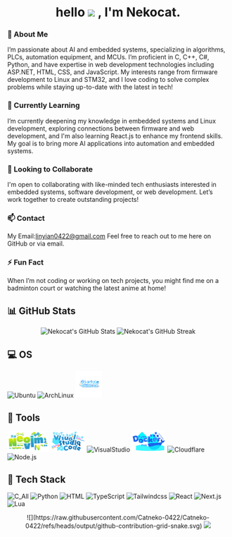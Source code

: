 <h1 align="center">hello  <img src = "https://raw.githubusercontent.com/MartinHeinz/MartinHeinz/master/wave.gif" width = 30px> , I'm Nekocat.</h1>

### 👀 About Me
I’m passionate about AI and embedded systems, specializing in algorithms, PLCs, automation equipment, and MCUs. I’m proficient in C, C++, C#, Python, and have expertise in web development technologies including ASP.NET, HTML, CSS, and JavaScript. My interests range from firmware development to Linux and STM32, and I love coding to solve complex problems while staying up-to-date with the latest in tech!

### 🌱 Currently Learning
I’m currently deepening my knowledge in embedded systems and Linux development, exploring connections between firmware and web development, and I'm also learning React.js to enhance my frontend skills. My goal is to bring more AI applications into automation and embedded systems.

### 💞️ Looking to Collaborate
I'm open to collaborating with like-minded tech enthusiasts interested in embedded systems, software development, or web development. Let’s work together to create outstanding projects!

### 📫 Contact
My Email:linyian0422@gmail.com
Feel free to reach out to me here on GitHub or via email.

### ⚡ Fun Fact
When I’m not coding or working on tech projects, you might find me on a badminton court or watching the latest anime at home!

## 📊 GitHub Stats

<div align="center">
  <img src="https://github-readme-stats.vercel.app/api?username=Catneko-0422&show_icons=true&theme=tokyonight&hide_border=true&bg_color=0D1117" width="48%" alt="Nekocat's GitHub Stats"/>
  <img src="https://github-readme-streak-stats.herokuapp.com/?user=Catneko-0422&theme=tokyonight&hide_border=true&background=0D1117" width="48%" alt="Nekocat's GitHub Streak"/>
</div>

## 💻 OS
<p>
  <img height="48" alt="Ubuntu" src="https://raw.githubusercontent.com/Ender-Wiggin2019/ServiceLogos/main/Ubuntu/Ubuntu.png">
  <img height="48" alt="ArchLinux" src="https://raw.githubusercontent.com/Ender-Wiggin2019/ServiceLogos/main/ArchLinux/ArchLinux.png">
  <img height="60" alt="Windows" src="https://raw.githubusercontent.com//Shiroiame-Kusu/ProgrammingVTuberLogos-Windows/main/Windows/WindowsLogoShadow.png">
</p>

## 🔨 Tools
<p>
  <img height="48" alt="Neovim" src="https://raw.githubusercontent.com/Aikoyori/ProgrammingVTuberLogos/main/Neovim/NeovimLogo.png">
  <img height="48" alt="VSCode" src="https://raw.githubusercontent.com/Aikoyori/ProgrammingVTuberLogos/main/VSCode/VSCode.png">
  <img height="48" alt="VisualStudio" src="https://vtuber-style-logos.vercel.app/DownloadedLogos/VisualStudio/VisualStudioLogo.png">
  <img height="48" alt="Docker" src="https://raw.githubusercontent.com/Aikoyori/ProgrammingVTuberLogos/main/Docker/DockerLogo.png">
  <img height="48" alt="Cloudflare" src="https://raw.githubusercontent.com/Ender-Wiggin2019/ServiceLogos/main/Cloudflare/Cloudflare.png">
  <img height="48" alt="Node.js" src="https://raw.githubusercontent.com/Ender-Wiggin2019/ServiceLogos/main/Node.js/Node.js.png">
  
</p>

## 📝 Tech Stack
<p>
  <img height="48" alt="C_All" src="https://raw.githubusercontent.com/Ender-Wiggin2019/ServiceLogos/main/C%2CC%23%2CC%2B%2B/All.png">
  <img height="48" alt="Python" src="https://raw.githubusercontent.com/Ender-Wiggin2019/ServiceLogos/main/Python/Python.png">
  <img height="48" alt="HTML" src="https://raw.githubusercontent.com/Ender-Wiggin2019/ServiceLogos/main/Html/HTML.png">
  <img height="48" alt="TypeScript" src="https://raw.githubusercontent.com/Ender-Wiggin2019/ServiceLogos/main/TypeScript/TypeScript.png">
  <img height="48" alt="Tailwindcss" src="https://raw.githubusercontent.com/Ender-Wiggin2019/ServiceLogos/main/Tailwindcss/Tailwindcss6.png">
  <img height="48" alt="React" src="https://raw.githubusercontent.com/Ender-Wiggin2019/ServiceLogos/main/React/React.png">
  <img height="48" alt="Next.js" src="https://raw.githubusercontent.com/Ender-Wiggin2019/ServiceLogos/main/Next.js/Next.js.png">
  <img height="48" alt="Lua" src="https://vtuber-style-logos.vercel.app/DownloadedLogos/Lua/Lua.png">
</p>


<div align="center">
    
</div>

<div align="center">
  <picture>
    ![](https://raw.githubusercontent.com/Catneko-0422/Catneko-0422/refs/heads/output/github-contribution-grid-snake.svg)
    <!--
    <source media="(prefers-color-scheme: dark)" srcset="https://raw.githubusercontent.com/Catneko-0422/Catneko-0422/output/github-snake-dark.svg" />
    <source media="(prefers-color-scheme: light)" srcset="https://raw.githubusercontent.com/Catneko-0422/Catneko-0422/output/github-snake.svg" />
    <img alt="github-snake" src="(https://raw.githubusercontent.com/Catneko-0422/Catneko-0422/refs/heads/output/github-contribution-grid-snake.svg)" /> 
    -->
  </picture>
  <img src="https://capsule-render.vercel.app/api?type=waving&color=gradient&height=100&section=footer"/>
</div>
